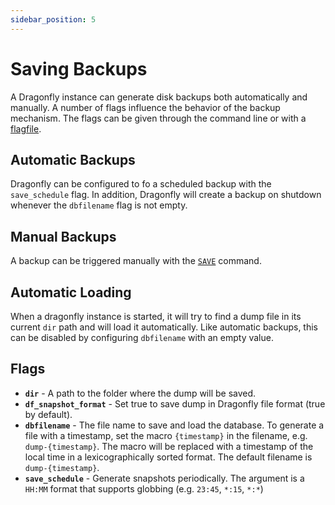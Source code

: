 ```yaml
---
sidebar_position: 5
---
```


# Saving Backups

A Dragonfly instance can generate disk backups both automatically and manually.
A number of flags influence the behavior of the backup mechanism. The flags can be given through
the command line or with a [flagfile](../getting-started/binary.md#flag-files).

## Automatic Backups
Dragonfly can be configured to fo a scheduled backup with the `save_schedule` flag. In addition,
Dragonfly will create a backup on shutdown whenever the `dbfilename` flag is not empty.

## Manual Backups
A backup can be triggered manually with the [`SAVE`](../command-reference/server-management/save.md) command.

## Automatic Loading
When a dragonfly instance is started, it will try to find a dump file in its current `dir` path and will load it automatically.
Like automatic backups, this can be disabled by configuring `dbfilename` with an empty value.

## Flags

* **`dir`** - A path to the folder where the dump will be saved.
* **`df_snapshot_format`** - Set true to save dump in Dragonfly file format (true by default).
* **`dbfilename`** - The file name to save and load the database. To generate a file with a timestamp, set the macro `{timestamp}` in the filename, e.g. `dump-{timestamp}`.
The macro will be replaced with a timestamp of the local time in a lexicographically sorted format.
The default filename is `dump-{timestamp}`.
* **`save_schedule`** - Generate snapshots periodically. The argument is a `HH:MM` format that supports globbing (e.g. `23:45`, `*:15`, `*:*`)
